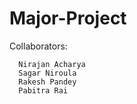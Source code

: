# Major-Project

Collaborators: 

      Nirajan Acharya 
      Sagar Niroula 
      Rakesh Pandey
      Pabitra Rai
